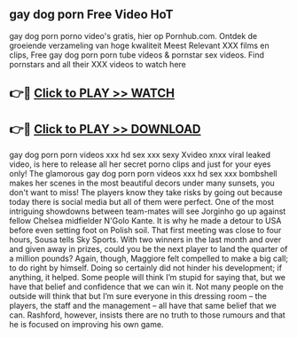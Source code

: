 ## gay dog porn Free Video HoT 

gay dog porn porno video's gratis, hier op Pornhub.com. Ontdek de groeiende verzameling van hoge kwaliteit Meest Relevant XXX films en clips,
Free gay dog porn porn tube videos & pornstar sex videos. Find pornstars and all their XXX videos to watch here


## 👉🔴 [Click to PLAY >> WATCH](http://us.freeplayer.one?title=gay_dog_porn&ref=16D)

## 👉🔴 [Click to PLAY >> DOWNLOAD](http://us.freeplayer.one?title=gay_dog_porn&ref=16D)


gay dog porn porn videos xxx hd sex xxx sexy Xvideo xnxx viral leaked video, is here to release all her secret porno clips and just for your eyes only! The glamorous gay dog porn porn videos xxx hd sex xxx bombshell makes her scenes in the most beautiful decors under many sunsets, you don't want to miss! The players know they take risks by going out because today there is social media but all of them were perfect. One of the most intriguing showdowns between team-mates will see Jorginho go up against fellow Chelsea midfielder N'Golo Kante. It is why he made a detour to USA before even setting foot on Polish soil. That first meeting was close to four hours, Sousa tells Sky Sports. With two winners in the last month and over and given away in prizes, could you be the next player to land the quarter of a million pounds? Again, though, Maggiore felt compelled to make a big call; to do right by himself. Doing so certainly did not hinder his development; if anything, it helped. Some people will think I’m stupid for saying that, but we have that belief and confidence that we can win it. Not many people on the outside will think that but I’m sure everyone in this dressing room – the players, the staff and the management – all have that same belief that we can. Rashford, however, insists there are no truth to those rumours and that he is focused on improving his own game.